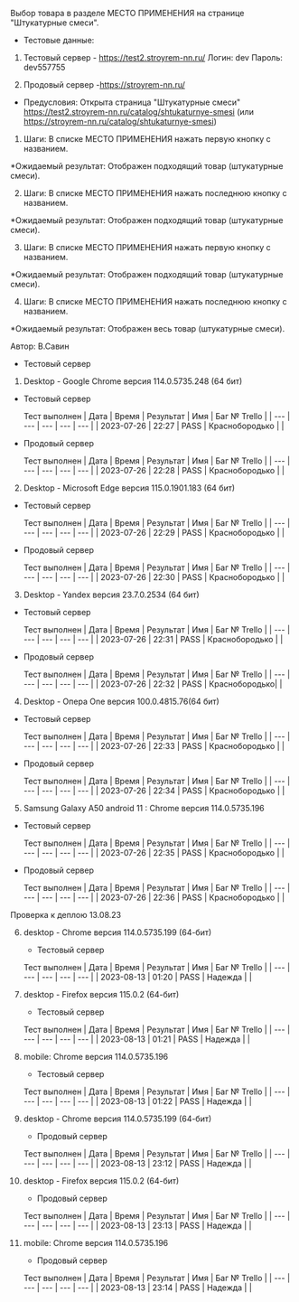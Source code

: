 Выбор товара в разделе МЕСТО ПРИМЕНЕНИЯ на странице "Штукатурные смеси".

* Тестовые данные: 
1. Тестовый сервер - https://test2.stroyrem-nn.ru/
Логин: dev
Пароль: dev557755

2. Продовый сервер -https://stroyrem-nn.ru/

* Предусловия:
Открыта страница "Штукатурные смеси" https://test2.stroyrem-nn.ru/catalog/shtukaturnye-smesi (или https://stroyrem-nn.ru/catalog/shtukaturnye-smesi)

1. Шаги:
В списке МЕСТО ПРИМЕНЕНИЯ нажать первую кнопку с названием.

*Ожидаемый результат:
Отображен подходящий товар (штукатурные смеси).

2. Шаги:
В списке МЕСТО ПРИМЕНЕНИЯ нажать последнюю кнопку с названием.

*Ожидаемый результат:
Отображен подходящий товар (штукатурные смеси).

3. Шаги:
В списке МЕСТО ПРИМЕНЕНИЯ нажать первую кнопку с названием.

*Ожидаемый результат:
Отображен подходящий товар (штукатурные смеси).

4. Шаги:
В списке МЕСТО ПРИМЕНЕНИЯ нажать последнюю кнопку с названием.

*Ожидаемый результат:
Отображен весь товар (штукатурные смеси).

Автор: В.Савин

* Тестовый сервер 

1. Desktop - Google Chrome версия 114.0.5735.248 (64 бит)

* Тестовый сервер 

  Тест выполнен
| Дата | Время | Результат | Имя | Баг № Trello |
| --- | --- | --- | --- | --- |
| 2023-07-26 | 22:27 | PASS | Краснобородько |  | 

* Продовый сервер

  Тест выполнен
| Дата | Время | Результат | Имя | Баг № Trello |
| --- | --- | --- | --- | --- |
| 2023-07-26 | 22:28 | PASS | Краснобородько |  | 


2. Desktop - Microsoft Edge версия 115.0.1901.183 (64 бит)

* Тестовый сервер

  Тест выполнен
| Дата | Время | Результат | Имя | Баг № Trello |
| --- | --- | --- | --- | --- |
| 2023-07-26 | 22:29 | PASS | Краснобородько |  | 

* Продовый сервер

  Тест выполнен
| Дата | Время | Результат | Имя | Баг № Trello |
| --- | --- | --- | --- | --- |
| 2023-07-26 | 22:30 | PASS | Краснобородько |  | 


3. Desktop - Yandex версия 23.7.0.2534 (64 бит)

* Тестовый сервер 

  Тест выполнен
| Дата | Время | Результат | Имя | Баг № Trello |
| --- | --- | --- | --- | --- |
| 2023-07-26 | 22:31 | PASS | Краснобородько |  | 

* Продовый сервер

  Тест выполнен
| Дата | Время | Результат | Имя | Баг № Trello |
| --- | --- | --- | --- | --- |
| 2023-07-26 | 22:32 | PASS | Краснобородько|  | 


4. Desktop - Опера One версия 100.0.4815.76(64 бит)

* Тестовый сервер  

  Тест выполнен
| Дата | Время | Результат | Имя | Баг № Trello |
| --- | --- | --- | --- | --- |
| 2023-07-26 | 22:33 | PASS | Краснобородько |  | 

* Продовый сервер

  Тест выполнен
| Дата | Время | Результат | Имя | Баг № Trello |
| --- | --- | --- | --- | --- |
| 2023-07-26 | 22:34 | PASS | Краснобородько |  |


5. Samsung Galaxy A50 аndroid 11 : Chrome версия 114.0.5735.196

* Тестовый сервер
  
  Тест выполнен
| Дата | Время | Результат | Имя | Баг № Trello |
| --- | --- | --- | --- | --- |
| 2023-07-26 | 22:35 | PASS | Краснобородько |  | 

* Продовый сервер

  Тест выполнен
| Дата | Время | Результат | Имя | Баг № Trello |
| --- | --- | --- | --- | --- |
| 2023-07-26 | 22:36 | PASS | Краснобородько |  |



Проверка к деплою 13.08.23

6. desktop - Chrome версия 114.0.5735.199 (64-бит)

	* Тестовый сервер 

	Тест выполнен
	| Дата | Время | Результат | Имя | Баг № Trello |
	| --- | --- | --- | --- | --- |
	| 2023-08-13 | 01:20 | PASS | Надежда |  | 
	
7. desktop - Firefox версия 115.0.2 (64-бит)

	* Тестовый сервер 

	Тест выполнен
	| Дата | Время | Результат | Имя | Баг № Trello |
	| --- | --- | --- | --- | --- |
	| 2023-08-13 | 01:21 | PASS | Надежда |  | 

8. mobile: Chrome версия 114.0.5735.196

	* Тестовый сервер 

	Тест выполнен
	| Дата | Время | Результат | Имя | Баг № Trello |
	| --- | --- | --- | --- | --- |
	| 2023-08-13 | 01:22 | PASS | Надежда |  | 
	
	

9. desktop - Chrome версия 114.0.5735.199 (64-бит)

	* Продовый сервер  

	Тест выполнен
	| Дата | Время | Результат | Имя | Баг № Trello |
	| --- | --- | --- | --- | --- |
	| 2023-08-13 | 23:12 | PASS | Надежда |  | 
	
10. desktop - Firefox версия 115.0.2 (64-бит)

	* Продовый сервер 

	Тест выполнен
	| Дата | Время | Результат | Имя | Баг № Trello |
	| --- | --- | --- | --- | --- |
	| 2023-08-13 | 23:13 | PASS | Надежда |  | 

11. mobile: Chrome версия 114.0.5735.196

	* Продовый сервер 

	Тест выполнен
	| Дата | Время | Результат | Имя | Баг № Trello |
	| --- | --- | --- | --- | --- |
	| 2023-08-13 | 23:14 | PASS | Надежда |  | 